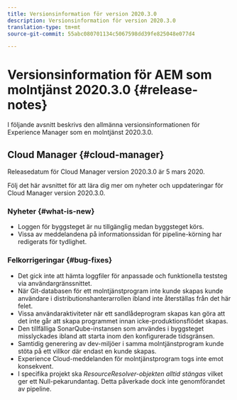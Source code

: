 ```yaml
---
title: Versionsinformation för version 2020.3.0
description: Versionsinformation för version 2020.3.0
translation-type: tm+mt
source-git-commit: 55abc080701134c5067598dd39fe825048e077d4

---
```



# Versionsinformation för AEM som molntjänst 2020.3.0 {#release-notes}

I följande avsnitt beskrivs den allmänna versionsinformationen för Experience Manager som en molntjänst 2020.3.0.

## Cloud Manager {#cloud-manager}

Releasedatum för Cloud Manager version 2020.3.0 är 5 mars 2020.

Följ det här avsnittet för att lära dig mer om nyheter och uppdateringar för Cloud Manager version 2020.3.0.

### Nyheter {#what-is-new}

* Loggen för byggsteget är nu tillgänglig medan byggsteget körs.
* Vissa av meddelandena på informationssidan för pipeline-körning har redigerats för tydlighet.

### Felkorrigeringar {#bug-fixes}

* Det gick inte att hämta loggfiler för anpassade och funktionella teststeg via användargränssnittet.
* När Git-databasen för ett molntjänstprogram inte kunde skapas kunde användare i distributionshanterarrollen ibland inte återställas från det här felet.
* Vissa användaraktiviteter när ett sandlådeprogram skapas kan göra att det inte går att skapa programmet innan icke-produktionsflödet skapas.
* Den tillfälliga SonarQube-instansen som användes i byggsteget misslyckades ibland att starta inom den konfigurerade tidsgränsen.
* Samtidig generering av dev-miljöer i samma molntjänstprogram kunde stöta på ett villkor där endast en kunde skapas.
* Experience Cloud-meddelanden för molntjänstprogram togs inte emot konsekvent.
* I specifika projekt ska *ResourceResolver-objekten alltid stängas* vilket ger ett Null-pekarundantag. Detta påverkade dock inte genomförandet av pipeline.


